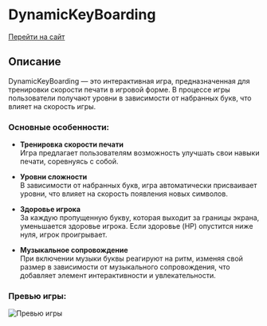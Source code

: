 # DynamicKeyBoarding

[Перейти на сайт](https://dynamic-key-boarding.vercel.app/)

## Описание

DynamicKeyBoarding — это интерактивная игра, предназначенная для тренировки скорости печати в игровой форме. В процессе игры пользователи получают уровни в зависимости от набранных букв, что влияет на скорость игры. 

### Основные особенности:

- **Тренировка скорости печати**  
  Игра предлагает пользователям возможность улучшать свои навыки печати, соревнуясь с собой.

- **Уровни сложности**  
  В зависимости от набранных букв, игра автоматически присваивает уровни, что влияет на скорость появления новых символов.

- **Здоровье игрока**  
  За каждую пропущенную букву, которая выходит за границы экрана, уменьшается здоровье игрока. Если здоровье (HP) опустится ниже нуля, игрок проигрывает.

- **Музыкальное сопровождение**  
  При включении музыки буквы реагируют на ритм, изменяя свой размер в зависимости от музыкального сопровождения, что добавляет элемент интерактивности и увлекательности.

### Превью игры:
![Превью игры](https://user-images.githubusercontent.com/60759188/210270546-a963a477-2c9c-4890-b148-44e900aca252.png)
